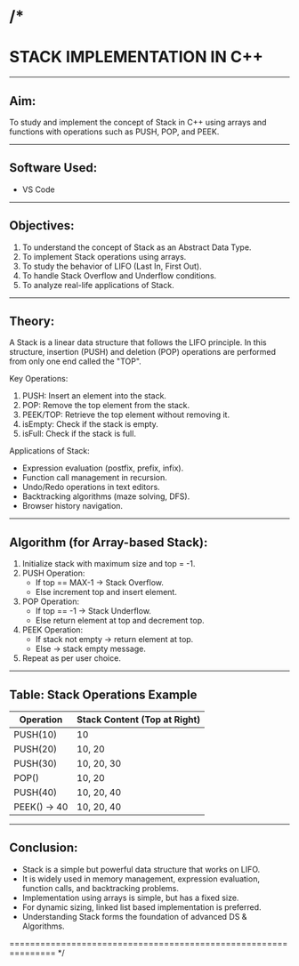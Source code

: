 /*
===============================================================
   STACK IMPLEMENTATION IN C++
===============================================================

---------------------------------------------------------------
Aim:
---------------------------------------------------------------
To study and implement the concept of Stack in C++ using arrays 
and functions with operations such as PUSH, POP, and PEEK.

---------------------------------------------------------------
Software Used:
---------------------------------------------------------------
- VS Code

---------------------------------------------------------------
Objectives:
---------------------------------------------------------------
1. To understand the concept of Stack as an Abstract Data Type.
2. To implement Stack operations using arrays.
3. To study the behavior of LIFO (Last In, First Out).
4. To handle Stack Overflow and Underflow conditions.
5. To analyze real-life applications of Stack.

---------------------------------------------------------------
Theory:
---------------------------------------------------------------
A Stack is a linear data structure that follows the LIFO principle.
In this structure, insertion (PUSH) and deletion (POP) operations 
are performed from only one end called the "TOP".

Key Operations:
1. PUSH: Insert an element into the stack.
2. POP: Remove the top element from the stack.
3. PEEK/TOP: Retrieve the top element without removing it.
4. isEmpty: Check if the stack is empty.
5. isFull: Check if the stack is full.

Applications of Stack:
- Expression evaluation (postfix, prefix, infix).
- Function call management in recursion.
- Undo/Redo operations in text editors.
- Backtracking algorithms (maze solving, DFS).
- Browser history navigation.

---------------------------------------------------------------
Algorithm (for Array-based Stack):
---------------------------------------------------------------
1. Initialize stack with maximum size and top = -1.
2. PUSH Operation:
   - If top == MAX-1 → Stack Overflow.
   - Else increment top and insert element.
3. POP Operation:
   - If top == -1 → Stack Underflow.
   - Else return element at top and decrement top.
4. PEEK Operation:
   - If stack not empty → return element at top.
   - Else → stack empty message.
5. Repeat as per user choice.
   

---------------------------------------------------------------
Table: Stack Operations Example
---------------------------------------------------------------

Operation    | Stack Content (Top at Right)
-------------|---------------------------------
PUSH(10)     | 10
PUSH(20)     | 10, 20
PUSH(30)     | 10, 20, 30
POP()        | 10, 20
PUSH(40)     | 10, 20, 40
PEEK() → 40  | 10, 20, 40

---------------------------------------------------------------
Conclusion:
---------------------------------------------------------------
- Stack is a simple but powerful data structure that works on LIFO.
- It is widely used in memory management, expression evaluation,
  function calls, and backtracking problems.
- Implementation using arrays is simple, but has a fixed size.
- For dynamic sizing, linked list based implementation is preferred.
- Understanding Stack forms the foundation of advanced DS & Algorithms.

===============================================================
*/
